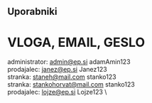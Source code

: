 ## Uporabniki #
# VLOGA, EMAIL, GESLO #
administrator: admin@ep.si adamAmin123 \
prodajalec: janez@ep.si Janez123 \
stranka: staneh@mail.com stanko123 \
stranka: stankohorvat@mail.com stanko123 \
prodajalec: lojze@ep.si Lojze123 \
